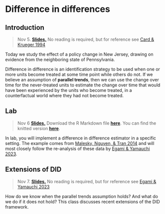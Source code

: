 
# Difference in differences

## Introduction

> Nov 5. [**Slides.**](assets/slides/did_intro.pdf) No reading is required, but for reference see [Card \& Krueger 1994](https://davidcard.berkeley.edu/papers/njmin-aer.pdf)

Today we study the effect of a policy change in New Jersey, drawing on evidence from the neighboring state of Pennsylvania.

Difference in difference is an identification strategy to be used when one or more units become treated at some time point while others do not. If we believe an assumption of **parallel trends**, then we can use the change over time for the never-treated units to estimate the change over time that would have been experienced by the units who become treated, in a counterfactual world where they had not become treated.

## Lab

> Nov 6 [**Slides.**](assets/discussions/DIDdiscussion_slides.pdf) Download the
R Markdown file [**here**](assets/discussions/DID-discussion.Rmd). You can find the knitted version [**here**](https://causal3900.github.io/discussion-11-did-lab.html).

In lab, you will implement a difference in difference estimator in a specific setting. The example comes from [Malesky, Nguyen, \& Tran 2014](https://doi.org/10.1017/S0003055413000580) and will most closely follow the re-analysis of these data by [Egami \& Yamauchi 2023](https://doi.org/10.1017/pan.2022.8).

## Extensions of DID

> Nov 7. [**Slides.**]() No reading is required, but for reference see [Egami \& Yamauchi 2023](https://doi.org/10.1017/pan.2022.8)

How do we know when the parallel trends assumption holds? And what do we do if it does not hold? This class discusses recent extensions of the DID framework.

